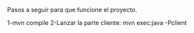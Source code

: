 Pasos a seguir para que funcione el proyecto.

1-mvn compile
2-Lanzar la parte cliente: mvn exec:java -Pclient
